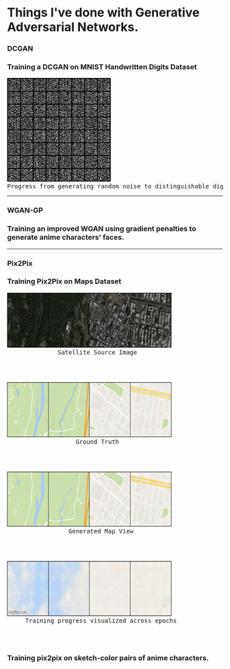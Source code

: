 <h1> Things I've done with Generative Adversarial Networks.</h1>

<h3>DCGAN</h3>
<h3>Training a DCGAN on MNIST Handwritten Digits Dataset</h3>

<pre><img src="DCGAN/MNIST/dcgan_mnist.gif" alt="here"><br>Progress from generating random noise to distinguishable digits.</img></pre>
<hr>
<h3>WGAN-GP</h3>
<h3>Training an improved WGAN using gradient penalties to generate anime characters' faces.</h3>

<hr>
<h3>Pix2Pix</h3>
<h3>Training Pix2Pix on Maps Dataset</h3>

<pre><img src="Pix2Pix/results/true_source.png" alt="here" width="384" height="128"><br>              Satellite Source Image</img></pre><br><br>
<pre><img src="Pix2Pix/results/true_target.png" alt="here" width="384" height="128"><br>                   Ground Truth</img></pre><br><br>
<pre><img src="Pix2Pix/results/generated_188.png" alt="here" width="384" height="128"><br>                 Generated Map View</img></pre><br><br>
<pre><img src="Pix2Pix/results/progress.gif" alt="here" width="384" height="128"><br>     Training progress visualized across epochs</img></pre>
<pre><br><br></pre>
<h3>Training pix2pix on sketch-color pairs of anime characters.<h3>
